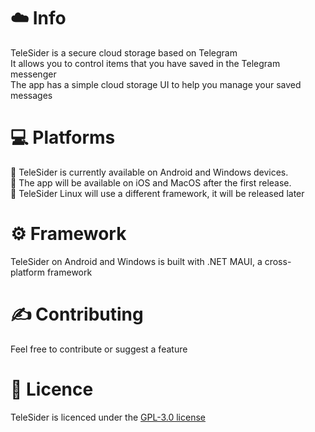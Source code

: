 # ☁️ Info
TeleSider is a secure cloud storage based on Telegram\
It allows you to control items that you have saved in the Telegram messenger\
The app has a simple cloud storage UI to help you manage your saved messages

# 💻 Platforms
🤖 TeleSider is currently available on Android and Windows devices.\
🍎 The app will be available on iOS and MacOS after the first release.\
🐧 TeleSider Linux will use a different framework, it will be released later

# ⚙️ Framework
TeleSider on Android and Windows is built with .NET MAUI, a cross-platform framework

# ✍️ Contributing
Feel free to contribute or suggest a feature

# 📄 Licence
TeleSider is licenced under the [GPL-3.0 license](https://github.com/TeleSider/TeleSider-MAUI-App/blob/master/LICENSE)
